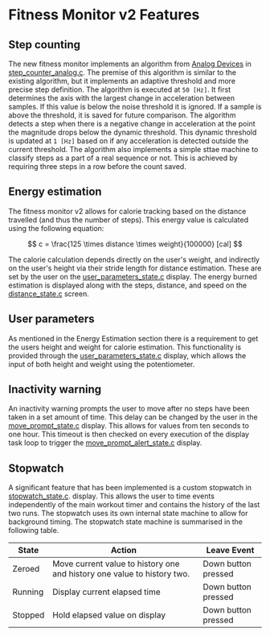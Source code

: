 # Fitness Monitor v2 Features

## Step counting
The new fitness monitor implements an algorithm from [Analog Devices](https://www.analog.com/en/resources/analog-dialogue/articles/pedometer-design-3-axis-digital-acceler.html) in [step_counter_analog.c](../target/src/step_counter_analog.c). The premise of this algorithm is similar to the existing algorithm, but it implements an adaptive threshold and more precise step definition. The algorithm is executed at `50 [Hz]`. It first determines the axis with the largest change in acceleration between samples. If this value is below the noise threshold it is ignored. If a sample is above the threshold, it is saved for future comparison. The algorithm detects a step when there is a negative change in acceleration at the point the magnitude drops below the dynamic threshold. This dynamic threshold is updated at `1 [Hz]` based on if any acceleration is detected outside the current threshold. The algorithm also implements a simple sttae machine to classify steps as a part of a real sequence or not. This is achieved by requiring three steps in a row before the count saved.

## Energy estimation

The fitness monitor v2 allows for calorie tracking based on the distance travelled (and
thus the number of steps). This energy value is calculated using the
following equation:

$$
c = \frac{125 \times distance \times weight}{100000} [cal]
$$

The calorie calculation depends directly on the user's weight, and indirectly on the user's height via their stride length for distance estimation. These are set by the user on the [user_parameters_state.c](../target/src/display_states/user_parameters_state.c) display. The energy burned estimation is displayed along with the steps, distance, and speed on the [distance_state.c](../target/src/device_states/distance_state.c) screen.

## User parameters

As mentioned in the Energy Estimation section there is a requirement
to get the users height and weight for calorie estimation. This
functionality is provided through the [user_parameters_state.c](../target/src/display_states/user_parameters_state.c) display, which allows the
input of both height and weight using the potentiometer.

## Inactivity warning

An inactivity warning prompts the user to move after no steps have
been taken in a set amount of time. This delay can be changed
by the user in the [move_prompt_state.c](../target/src/device_states/move_prompt_state.c) 
display. This allows for values from ten seconds to one hour. This timeout is then checked
on every execution of the display task loop to trigger the [move_prompt_alert_state.c](../target/src/device_states/move_prompt_alert_state.c) display.

## Stopwatch

A significant feature that has been implemented is a custom stopwatch in 
[stopwatch_state.c](../target/src/display_states/stopwatch_state.c).
display. This allows the user to time events independently of the main workout 
timer and contains the history of the last two runs. The stopwatch uses its 
own internal state machine to allow for background timing. The stopwatch state 
machine is summarised in the following table.

| State | Action | Leave Event |
| - | - | - |
| Zeroed | Move current value to history one and history one value to history two. | Down button pressed |
| Running | Display current elapsed time | Down button pressed  |
| Stopped | Hold elapsed value on display | Down button pressed |